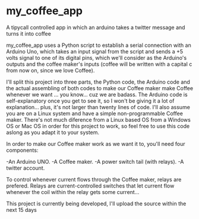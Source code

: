 my_coffee_app
=============

A tipycall controlled app in which an arduino takes a twitter message and turns it into coffee 

my_coffee_app uses a Python script to establish a serial connection with an Arduino Uno, which takes an input signal from the script and sends a +5 volts signal to one of its digital pins, which we'll consider as the Arduino's outputs and the coffee maker's inputs (coffee will be written with a capital c from now on, since we love Coffee).

I'll split this project into three parts, the Python code, the Arduino code and the actual assembling of both codes to make our Coffee maker make Coffee whenever we want ... you know... cuz we are badass. The Arduino code is self-explanatory once you get to see it, so I won't be giving it a lot of explanation... plus, it's not larger than twenty lines of code. I'll also assume you are on a Linux system and have a simple non-programmable Coffee maker. There's not much diference from a Linux based OS from a Windows OS or Mac OS in order for this project to work, so feel free to use this code aslong as you adapt it to your system.

In order to make our Coffee maker work as we want it to, you'll need four components:

-An Arduino UNO.
-A Coffee maker.
-A power switch tail (with relays).
-A twitter account.

To control whenever current flows through the Coffee maker, relays are prefered. Relays are current-controlled switches that let current flow whenever the coil within the relay gets some current...

This project is currently being developed, I'll upload the source within the next 15 days
